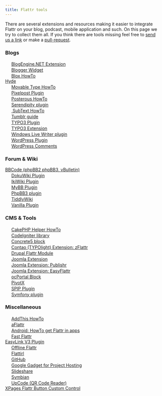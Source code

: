 ```yaml
---
title: Flattr tools
---
```


There are several extensions and resources making it easier to integrate Flattr on your blog, podcast, mobile application and such. On this page we try to collect them all. If you think there 
are tools missing feel free to [send us a link](https://flattr.com/contact) or make a [pull-request](https://github.com/flattr/developers.flattr.net).

### Blogs
<img src="http://www.dotnetblogengine.net/themes/arthemia/images/favicon.ico" width="16" height="16">&nbsp;[BlogEngine.NET Extension](http://blog.geniali.ch/?tag=/GEBEEFlattr )   
<img src="http://www.blogger.com/favicon.ico" width="16" height="16">&nbsp;[Blogger Widget](http://tools.flattr.net/blogger)   
<img src="http://blox.pl/images/favicon.ico" width="16" height="16">&nbsp;[Blox HowTo](http://rozie.blox.pl/strony/flattrwidgetonbloxhowto.html )   
[Hyde](https://github.com/melpomene/Flattr-auto-submit-for-Hyde)   
<img src="http://www.movabletype.org/favicon.ico" width="16" height="16">&nbsp;[Movable Type HowTo](http://www.theofel.de/archives/2010/06/howto-using-flattr-with-movable-type.html)   
<img src="http://www.pixelpost.org/favicon.ico" width="16" height="16">&nbsp;[Pixelpost Plugin](http://www.pixelpost.org/extend/addons/flattrpost/)   
<img src="http://posterous.com/images/favicon.png" width="16" height="16">&nbsp;[Posterous HowTo](http://www.lioman.de/add-flattr-to-posterous/)   
<img src="http://www.s9y.org/tpl/default/favicon.png" width="16" height="16">&nbsp;[Serendipity plugin](http://blog.s9y.org/archives/218-Flattr-Plugin.html )   
<img src="http://subtextproject.com/Themes/Subtext/Icon.ico" width="16" height="16">&nbsp;[ SubText HowTo ](http://der-albert.com/archive/2010/08/02/ein-subtext-blog-mit-flattr-button.aspx )   
<img src="http://www.tumblr.com/favicon.ico" width="16" height="16">&nbsp;[Tumblr guide](http://manuelgrabowski.de/2012/01/03/add-an-individual-flattr-button-to-your-tumblr-posts/)   
<img src="http://typo3.org/favicon.ico" width="16" height="16">&nbsp;[TYPO3 Plugin](http://typo3.org/extensions/repository/view/flattrbtn/current/ )   
<img src="http://typo3.org/favicon.ico" width="16" height="16">&nbsp;[TYPO3 Extension](http://typo3.org/extensions/repository/view/cap_flattr_news/current )   
<img src="http://explore.live.com/favicon.ico" width="16" height="16">&nbsp;[Windows Live Writer plugin](http://www.live-writer.net/2010/07/07/insert-flattr-button/ )   
<img src="https://secure.gravatar.com/blavatar/4e21d703d81809d215ceaabbf07efbc6?s=16" width="16" height="16">&nbsp;[WordPress Plugin](http://wordpress.org/extend/plugins/flattr/)   
<img src="https://secure.gravatar.com/blavatar/4e21d703d81809d215ceaabbf07efbc6?s=16" width="16" height="16">&nbsp;[WordPress Comments](https://wordpress.org/extend/plugins/flattrcomments/ )   

### Forum & Wiki
[BBCode (phpBB2 phpBB3, vBulletin)](http://nicolas-gramlich.blogspot.dev/2010/05/using-flattr-in-forum-board-signature.html)   
<img src="http://www.dokuwiki.org/lib/tpl/default/images/favicon.ico" width="16" height="16">&nbsp;[DokuWiki Plugin](http://foosel.org/snippets/dokuwiki/flattr)   
<img src="http://ikiwiki.info/favicon.ico" width="16" height="16">&nbsp;[IkiWiki Plugin](http://ikiwiki.info/plugins/contrib/flattr/)   
<img src="http://www.mybb.com/favicon.ico" width="16" height="16">&nbsp;[MyBB Plugin](http://mods.mybb.com/view/flattr-button)   
<img src="http://www.phpbb.com/favicon.ico" width="16" height="16">&nbsp;[PhpBB3 plugin](http://wyrihaximus.net/projects/phpbb3/flattr-mod/ )   
<img src="http://www.tiddlywiki.com/favicon.ico" width="16" height="16">&nbsp;[TiddlyWiki](http://blog.ssokolow.com/archives/2011/10/16/floating-flattr-buttons-in-tiddlywiki/)   
<img src="http://vanillaforums.org/themes/vforg/design/favicon.png" width="16" height="16">&nbsp;[Vanilla Plugin](http://vanillaforums.org/addon/flattr-plugin)   

### CMS & Tools
<img src="http://cakephp.org/favicon.ico" width="16" height="16">&nbsp;[CakePHP Helper HowTo](http://www.dereuromark.de/2010/12/20/flattr-cakephp-1-3-helper/)   
<img src="http://codeigniter.com/favicon.ico" width="16" height="16">&nbsp;[CodeIgniter library](http://www.webrevised.dev/12-codeigniter-flattr-library/ )   
<img src="http://www.concrete5.org/files/4212/3905/1110/favicon.gif" width="16" height="16">&nbsp;[Concrete5 block](https://github.com/gaetronik/Concrete-5-Flattr)   
<img src="http://www.contao.org/favicon.ico" width="16" height="16">&nbsp;[Contao (TYPOlight) Extension: zFlattr](http://www.contao.org/extension-list/view/zflattr.10000006.en.html)   
<img src="http://drupal.org/favicon.ico" width="16" height="16">&nbsp;[Drupal Flattr Module](http://drupal.org/project/Flattr)   
<img src="http://www.joomla.org/favicon.ico" width="16" height="16">&nbsp;[Joomla Extension](http://extensions.joomla.org/extensions/social-web/social-auto-publish/12364)   
<img src="http://www.joomla.org/favicon.ico" width="16" height="16">&nbsp;[Joomla Extension: Publishr](http://extensions.joomla.org/extensions/social-web/republish/13747)   
<img src="http://www.joomla.org/favicon.ico" width="16" height="16">&nbsp;[Joomla Extension: EasyFlattr](http://extensions.joomla.org/extensions/social-web/social-auto-publish/17427)   
<img src="http://ocportal.com/themes/default/images/favicon.ico" width="16" height="16">&nbsp;[ocPortal Block](http://ocportal.com/site/downloads/entry/add-onsmodifications/version_50/third_party_integration/flattr_blocks.htm)   
<img src="http://pivotx.net/favicon.ico" width="16" height="16">&nbsp;[PivotX](http://reaktanz.de/blog/?e=122)   
<img src="http://www.spip.net/favicon.ico" width="16" height="16">&nbsp;[SPIP Plugin](http://zzz.rezo.net/Flattr-Plugin-for-SPIP.html )   
<img src="http://www.symfony-project.org/favicon.ico" width="16" height="16">&nbsp;[Symfony plugin](http://vvv.tobiassjosten.net/symfony/symfony-plugin-for-flattr )   

### Miscellaneous
<img src="http://www.addthis.com/favicon.ico" width="16" height="16">&nbsp;[AddThis HowTo](http://tools.flattr.net/addthis)   
<img src="http://aflattr.com/favicon.ico" width="16" height="16">&nbsp;[aFlattr](http://aflattr.com/ )   
<img src="http://www.android.com/favicon.ico" width="16" height="16">&nbsp;[Android: HowTo get Flattr in apps](http://www.dafer45.com/android/for_developers/including_a_flattr_button_in_an_application.html )   
<img src="https://www.google.com/images/icons/product/chrome-16.png" width="16" height="16">&nbsp;[Fast Flattr](https://chrome.google.com/webstore/detail/opjnhfkbdoopgfbefgbdkpjnbghffmln?hl=en)   
[EasyLink V3 Plugin](http://www.mountaingrafix-forum.eu/index.php?page=Thread&threadID=1305)   
<img src="http://flattr.com/_img/favicon.ico" width="16" height="16">&nbsp;[Offline Flattr](https://flattr.com/offline)   
<img src="http://flattirl.com/favicon.png" width="16" height="16">&nbsp;[Flattirl](http://flattirl.com/)   
<img src="http://github.com/favicon.ico" width="16" height="16">&nbsp;[GitHub](http://blog.flattr.net/2012/02/winter-update-github-tweets-extensions/)   
<img src="http://www.google.com/favicon.ico" width="16" height="16">&nbsp;[Google Gadget for Project Hosting](http://stefansundin.com/stuff/flattr/)   
<img src="http://public.slidesharecdn.com/images/favicon.ico" width="16" height="16">&nbsp;[Slideshare](http://blog.flattr.net/2011/09/how-to-flattr-presentations-on-slideshare/)   
<img src="http://www.nokia.se/favicon.ico" width="16" height="16">&nbsp;[Symbian](http://mobilecodes.nokia.com/scan.htm )   
<img src="https://www.microsoft.com/favicon.ico" width="16" height="16">&nbsp;[UpCode (QR Code Reader)](http://www.upc.fi/en/upcode/ )   
[XPages Flattr Button Custom Control](http://www.openntf.org/internal/home.nsf/project.xsp?action=openDocument&name=XPages%20Flattr%20Button%20Custom%20Control)   

